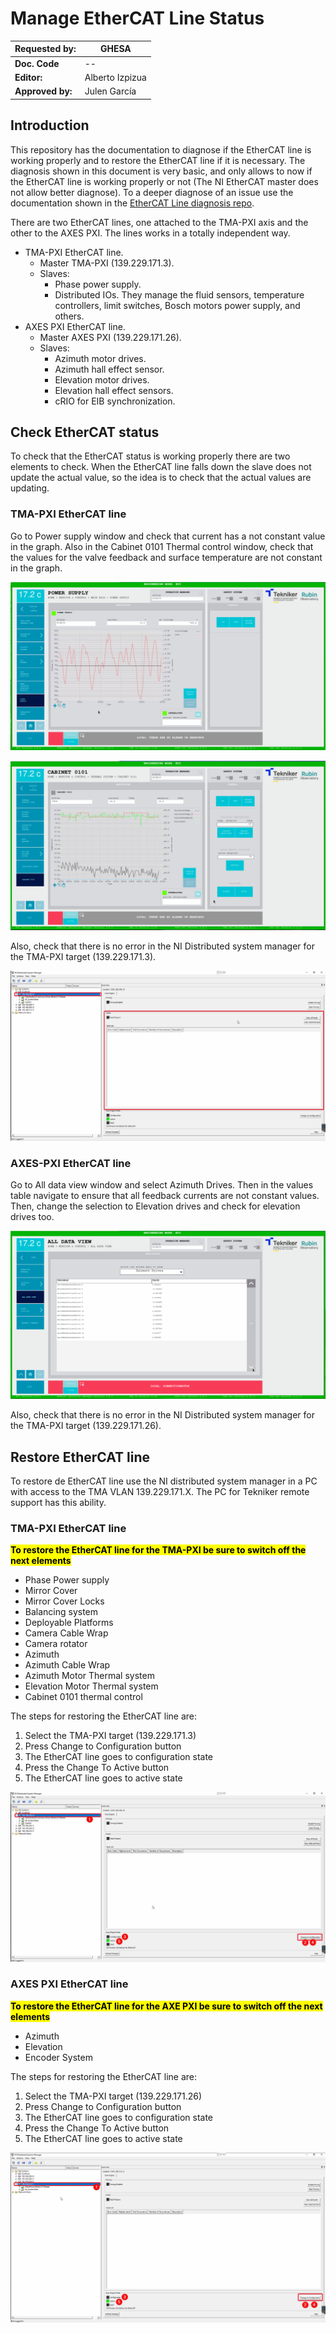 # Manage EtherCAT Line Status

| **Requested by:** | **GHESA** |
| --- | --- |
| **Doc. Code** | -- |
| **Editor:** | Alberto Izpizua |
| **Approved by:** | Julen García |

## Introduction

This repository has the documentation to diagnose if the EtherCAT line is working properly and to restore the EtherCAT line if it is necessary. The diagnosis shown in this document is very basic, and only allows to now if the EtherCAT line is working properly or not (The NI EtherCAT master does not allow better diagnose). To a deeper diagnose of an issue use the documentation shown in the [EtherCAT Line diagnosis repo](https://github.com/lsst-ts/ts_tma_tma-documentation_maintenance-documents_ethercat_ethercat-line-diagnostic).

There are two EtherCAT lines, one attached to the TMA-PXI axis and the other to the AXES PXI. The lines works in a totally independent way.

* TMA-PXI EtherCAT line.
  * Master TMA-PXI (139.229.171.3).
  * Slaves:
    * Phase power supply.
    * Distributed IOs. They manage the fluid sensors, temperature controllers, limit switches, Bosch motors power supply, and others.
* AXES PXI EtherCAT line.
  * Master AXES PXI (139.229.171.26).
  * Slaves:
    * Azimuth motor drives.
    * Azimuth hall effect sensor.
    * Elevation motor drives.
    * Elevation hall effect sensors.
    * cRIO for EIB synchronization.

## Check EtherCAT status

To check that the EtherCAT status is working properly there are two elements to check. When the EtherCAT line falls down the slave does not update the actual value, so the idea is to check that the actual values are updating.

### TMA-PXI EtherCAT line

Go to Power supply window and check that current has a not constant value in the graph. Also in the Cabinet 0101 Thermal control window, check that the values for the valve feedback and surface temperature are not constant in the graph.

![Power Supply Window](media/OumGkBSoD3.png)

![Cabinet 0101](media/TTXEINzjyi.png)

Also, check that there is no error in the NI Distributed system manager for the TMA-PXI target (139.229.171.3).

![NI Distributed system manager](media/3ezYWjfXeM.png)

### AXES-PXI EtherCAT line

Go to All data view window and select Azimuth Drives. Then in the values table navigate to ensure that all feedback currents are not constant values. Then, change the selection to Elevation drives and check for elevation drives too.

![All data view window](media/eLChudUIwD.png)

Also, check that there is no error in the NI Distributed system manager for the TMA-PXI target (139.229.171.26).

## Restore EtherCAT line

To restore de EtherCAT line use the NI distributed system manager in a PC with access to the TMA VLAN 139.229.171.X. The PC for Tekniker remote support has this ability.

### TMA-PXI EtherCAT line

<mark>**To restore the EtherCAT line for the TMA-PXI be sure to switch off the next elements**</mark>

* Phase Power supply
* Mirror Cover
* Mirror Cover Locks
* Balancing system
* Deployable Platforms
* Camera Cable Wrap
* Camera rotator
* Azimuth
* Azimuth Cable Wrap
* Azimuth Motor Thermal system
* Elevation Motor Thermal system
* Cabinet 0101 thermal control

The steps for restoring the EtherCAT line are:

 1. Select the TMA-PXI target (139.229.171.3)
 2. Press Change to Configuration button
 3. The EtherCAT line goes to configuration state
 4. Press the Change To Active button
 5. The EtherCAT line goes to active state

![Steps for restoring TMA-PXI EtherCAT line](media/SU61xmZhIP.png)

### AXES PXI EtherCAT line

<mark>**To restore the EtherCAT line for the AXE PXI be sure to switch off the next elements**</mark>

* Azimuth
* Elevation
* Encoder System

The steps for restoring the EtherCAT line are:

 1. Select the TMA-PXI target (139.229.171.26)
 2. Press Change to Configuration button
 3. The EtherCAT line goes to configuration state
 4. Press the Change To Active button
 5. The EtherCAT line goes to active state

![Steps for restoring AXES PXI EtherCAT line](media/lOwEy7aD2g.png)
